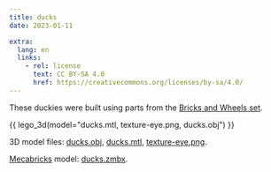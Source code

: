 ```yaml
---
title: ducks
date: 2023-01-11

extra:
  lang: en
  links:
    - rel: license
      text: CC BY-SA 4.0
      href: https://creativecommons.org/licenses/by-sa/4.0/
---
```


These duckies were built using parts from the [Bricks and Wheels set].

[Bricks and Wheels set]: https://brickset.com/sets/11014-1/Bricks-and-Wheels

{{ lego_3d(model="ducks.mtl, texture-eye.png, ducks.obj") }}

3D model files: <a href="ducks.obj" download>ducks.obj</a>, <a href="ducks.mtl" download>ducks.mtl</a>,
<a href="texture-eye.png" download>texture-eye.png</a>.

[Mecabricks] model: <a href="ducks.zmbx" download>ducks.zmbx</a>.

[Mecabricks]: https://www.mecabricks.com/
